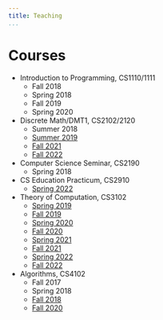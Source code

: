 ```yaml
---
title: Teaching
...
```



# Courses

- Introduction to Programming, CS1110/1111
  - Fall 2018
  - Spring 2018
  - Fall 2019
  - Spring 2020 
- Discrete Math/DMT1, CS2102/2120
  - Summer 2018
  - [Summer 2019](https://www.cs.virginia.edu/~njb2b/cs2102/)
  - [Fall 2021](http://www.cs.virginia.edu/~njb2b/cs2120/f2021/)
  - [Fall 2022](http://www.cs.virginia.edu/~njb2b/cs2120/f2022/)
- Computer Science Seminar, CS2190
  - Spring 2018
- CS Education Practicum, CS2910
  - [Spring 2022](https://www.cs.virginia.edu/~njb2b/cs2910/s2022/)
- Theory of Computation, CS3102
  - [Spring 2019](http://www.cs.virginia.edu/~njb2b/cs3102/s19/)
  - [Fall 2019](http://uvatoc.github.io/f19)
  - [Spring 2020](http://www.cs.virginia.edu/~njb2b/cstheory/s2020/)
  - [Fall 2020](http://uvatoc.github.io/f20)
  - [Spring 2021](http://www.cs.virginia.edu/~njb2b/cstheory/s2021/)
  - [Fall 2021](http://uvatoc.github.io)
  - [Spring 2022](http://www.cs.virginia.edu/~njb2b/cstheory/s2022/)
  - [Fall 2022](http://www.cs.virginia.edu/~njb2b/cstheory/f2022/)
- Algorithms, CS4102
  - Fall 2017
  - Spring 2018
  - [Fall 2018](http://www.cs.virginia.edu/~njb2b/cs4102/f18/)
  - [Fall 2020](http://www.cs.virginia.edu/~njb2b/cs4102/f20/)

